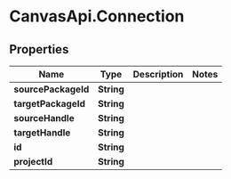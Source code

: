 # CanvasApi.Connection

## Properties

| Name                | Type       | Description | Notes |
| ------------------- | ---------- | ----------- | ----- |
| **sourcePackageId** | **String** |             |
| **targetPackageId** | **String** |             |
| **sourceHandle**    | **String** |             |
| **targetHandle**    | **String** |             |
| **id**              | **String** |             |
| **projectId**       | **String** |             |
